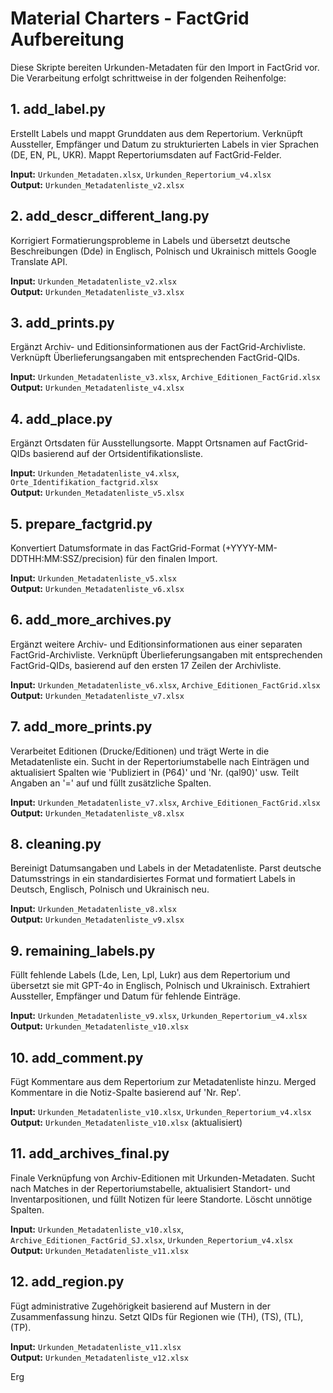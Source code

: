 # Material Charters - FactGrid Aufbereitung

Diese Skripte bereiten Urkunden-Metadaten für den Import in FactGrid vor. Die Verarbeitung erfolgt schrittweise in der folgenden Reihenfolge:

## 1. add_label.py
Erstellt Labels und mappt Grunddaten aus dem Repertorium. Verknüpft Aussteller, Empfänger und Datum zu strukturierten Labels in vier Sprachen (DE, EN, PL, UKR). Mappt Repertoriumsdaten auf FactGrid-Felder.

**Input:** `Urkunden_Metadaten.xlsx`, `Urkunden_Repertorium_v4.xlsx`  
**Output:** `Urkunden_Metadatenliste_v2.xlsx`

## 2. add_descr_different_lang.py
Korrigiert Formatierungsprobleme in Labels und übersetzt deutsche Beschreibungen (Dde) in Englisch, Polnisch und Ukrainisch mittels Google Translate API.

**Input:** `Urkunden_Metadatenliste_v2.xlsx`  
**Output:** `Urkunden_Metadatenliste_v3.xlsx`

## 3. add_prints.py
Ergänzt Archiv- und Editionsinformationen aus der FactGrid-Archivliste. Verknüpft Überlieferungsangaben mit entsprechenden FactGrid-QIDs.

**Input:** `Urkunden_Metadatenliste_v3.xlsx`, `Archive_Editionen_FactGrid.xlsx`  
**Output:** `Urkunden_Metadatenliste_v4.xlsx`

## 4. add_place.py
Ergänzt Ortsdaten für Ausstellungsorte. Mappt Ortsnamen auf FactGrid-QIDs basierend auf der Ortsidentifikationsliste.

**Input:** `Urkunden_Metadatenliste_v4.xlsx`, `Orte_Identifikation_factgrid.xlsx`  
**Output:** `Urkunden_Metadatenliste_v5.xlsx`

## 5. prepare_factgrid.py
Konvertiert Datumsformate in das FactGrid-Format (+YYYY-MM-DDTHH:MM:SSZ/precision) für den finalen Import.

**Input:** `Urkunden_Metadatenliste_v5.xlsx`  
**Output:** `Urkunden_Metadatenliste_v6.xlsx`

## 6. add_more_archives.py
Ergänzt weitere Archiv- und Editionsinformationen aus einer separaten FactGrid-Archivliste. Verknüpft Überlieferungsangaben mit entsprechenden FactGrid-QIDs, basierend auf den ersten 17 Zeilen der Archivliste.

**Input:** `Urkunden_Metadatenliste_v6.xlsx`, `Archive_Editionen_FactGrid.xlsx`  
**Output:** `Urkunden_Metadatenliste_v7.xlsx`

## 7. add_more_prints.py
Verarbeitet Editionen (Drucke/Editionen) und trägt Werte in die Metadatenliste ein. Sucht in der Repertoriumstabelle nach Einträgen und aktualisiert Spalten wie 'Publiziert in (P64)' und 'Nr. (qal90)' usw. Teilt Angaben an '=' auf und füllt zusätzliche Spalten.

**Input:** `Urkunden_Metadatenliste_v7.xlsx`, `Archive_Editionen_FactGrid.xlsx`  
**Output:** `Urkunden_Metadatenliste_v8.xlsx`

## 8. cleaning.py
Bereinigt Datumsangaben und Labels in der Metadatenliste. Parst deutsche Datumsstrings in ein standardisiertes Format und formatiert Labels in Deutsch, Englisch, Polnisch und Ukrainisch neu.

**Input:** `Urkunden_Metadatenliste_v8.xlsx`  
**Output:** `Urkunden_Metadatenliste_v9.xlsx`

## 9. remaining_labels.py
Füllt fehlende Labels (Lde, Len, Lpl, Lukr) aus dem Repertorium und übersetzt sie mit GPT-4o in Englisch, Polnisch und Ukrainisch. Extrahiert Aussteller, Empfänger und Datum für fehlende Einträge.

**Input:** `Urkunden_Metadatenliste_v9.xlsx`, `Urkunden_Repertorium_v4.xlsx`  
**Output:** `Urkunden_Metadatenliste_v10.xlsx`

## 10. add_comment.py
Fügt Kommentare aus dem Repertorium zur Metadatenliste hinzu. Merged Kommentare in die Notiz-Spalte basierend auf 'Nr. Rep'.

**Input:** `Urkunden_Metadatenliste_v10.xlsx`, `Urkunden_Repertorium_v4.xlsx`  
**Output:** `Urkunden_Metadatenliste_v10.xlsx` (aktualisiert)

## 11. add_archives_final.py
Finale Verknüpfung von Archiv-Editionen mit Urkunden-Metadaten. Sucht nach Matches in der Repertoriumstabelle, aktualisiert Standort- und Inventarpositionen, und füllt Notizen für leere Standorte. Löscht unnötige Spalten.

**Input:** `Urkunden_Metadatenliste_v10.xlsx`, `Archive_Editionen_FactGrid_SJ.xlsx`, `Urkunden_Repertorium_v4.xlsx`  
**Output:** `Urkunden_Metadatenliste_v11.xlsx`

## 12. add_region.py
Fügt administrative Zugehörigkeit basierend auf Mustern in der Zusammenfassung hinzu. Setzt QIDs für Regionen wie (TH), (TS), (TL), (TP).

**Input:** `Urkunden_Metadatenliste_v11.xlsx`  
**Output:** `Urkunden_Metadatenliste_v12.xlsx`

Erg